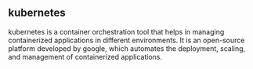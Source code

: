 ## kubernetes
kubernetes is a container orchestration tool that helps in managing containerized applications in different environments. It is an open-source platform developed by google, which automates the deployment, scaling, and management of containerized applications.